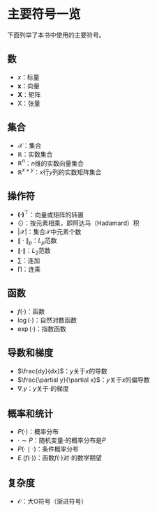 # 主要符号一览

下面列举了本书中使用的主要符号。

## 数

* $x$：标量
* $\boldsymbol{x}$：向量
* $\boldsymbol{X}$：矩阵
* $\mathsf{X}$：张量


## 集合

* $\mathcal{X}$：集合
* $\mathbb{R}$：实数集合
* $\mathbb{R}^n$：$n$维的实数向量集合
* $\mathbb{R}^{x\times y}$：$x$行$y$列的实数矩阵集合


## 操作符

* $\boldsymbol{(\cdot)}^\top$：向量或矩阵的转置
* $\odot$：按元素相乘，即阿达马（Hadamard）积
* $\lvert\mathcal{X}\rvert$：集合$\mathcal{X}$中元素个数
* $\|\cdot\|_p$：$L_p$范数
* $\|\cdot\|$：$L_2$范数
* $\sum$：连加
* $\prod$：连乘


## 函数

* $f(\cdot)$：函数
* $\log(\cdot)$：自然对数函数
* $\exp(\cdot)$：指数函数


## 导数和梯度

* $\frac{dy}{dx}$：$y$关于$x$的导数
* $\frac{\partial y}{\partial x}$：$y$关于$x$的偏导数
* $\nabla_{\cdot} y$：$y$关于$\cdot$的梯度


## 概率和统计

* $P(\cdot)$：概率分布
* $\cdot\sim P$：随机变量$\cdot$的概率分布是$P$
* $P(\cdot \mid\cdot)$：条件概率分布
* $E_{\cdot}\left(f(\cdot)\right)$：函数$f(\cdot)$对$\cdot$的数学期望

## 复杂度

* $\mathcal{O}$：大O符号（渐进符号）




